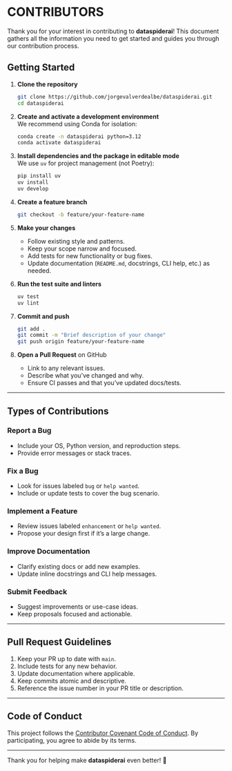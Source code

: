 # CONTRIBUTORS

Thank you for your interest in contributing to **dataspiderai**! This document gathers all the information you need to get started and guides you through our contribution process.

## Getting Started

1. **Clone the repository**  
   ```bash
   git clone https://github.com/jorgevalverdealbe/dataspiderai.git
   cd dataspiderai
   ```

2. **Create and activate a development environment**  
   We recommend using Conda for isolation:
   ```bash
   conda create -n dataspiderai python=3.12
   conda activate dataspiderai
   ```

3. **Install dependencies and the package in editable mode**  
   We use `uv` for project management (not Poetry):
   ```bash
   pip install uv
   uv install
   uv develop
   ```

4. **Create a feature branch**  
   ```bash
   git checkout -b feature/your-feature-name
   ```

5. **Make your changes**  
   - Follow existing style and patterns.  
   - Keep your scope narrow and focused.  
   - Add tests for new functionality or bug fixes.  
   - Update documentation (`README.md`, docstrings, CLI help, etc.) as needed.

6. **Run the test suite and linters**  
   ```bash
   uv test
   uv lint
   ```

7. **Commit and push**  
   ```bash
   git add .
   git commit -m "Brief description of your change"
   git push origin feature/your-feature-name
   ```

8. **Open a Pull Request** on GitHub  
   - Link to any relevant issues.  
   - Describe what you’ve changed and why.  
   - Ensure CI passes and that you’ve updated docs/tests.

---

## Types of Contributions

### Report a Bug
- Include your OS, Python version, and reproduction steps.  
- Provide error messages or stack traces.

### Fix a Bug
- Look for issues labeled `bug` or `help wanted`.  
- Include or update tests to cover the bug scenario.

### Implement a Feature
- Review issues labeled `enhancement` or `help wanted`.  
- Propose your design first if it’s a large change.

### Improve Documentation
- Clarify existing docs or add new examples.  
- Update inline docstrings and CLI help messages.

### Submit Feedback
- Suggest improvements or use-case ideas.  
- Keep proposals focused and actionable.

---

## Pull Request Guidelines

1. Keep your PR up to date with `main`.  
2. Include tests for any new behavior.  
3. Update documentation where applicable.  
4. Keep commits atomic and descriptive.  
5. Reference the issue number in your PR title or description.

---

## Code of Conduct

This project follows the [Contributor Covenant Code of Conduct](CODE_OF_CONDUCT.md). By participating, you agree to abide by its terms.

---

Thank you for helping make **dataspiderai** even better! 🚀  
